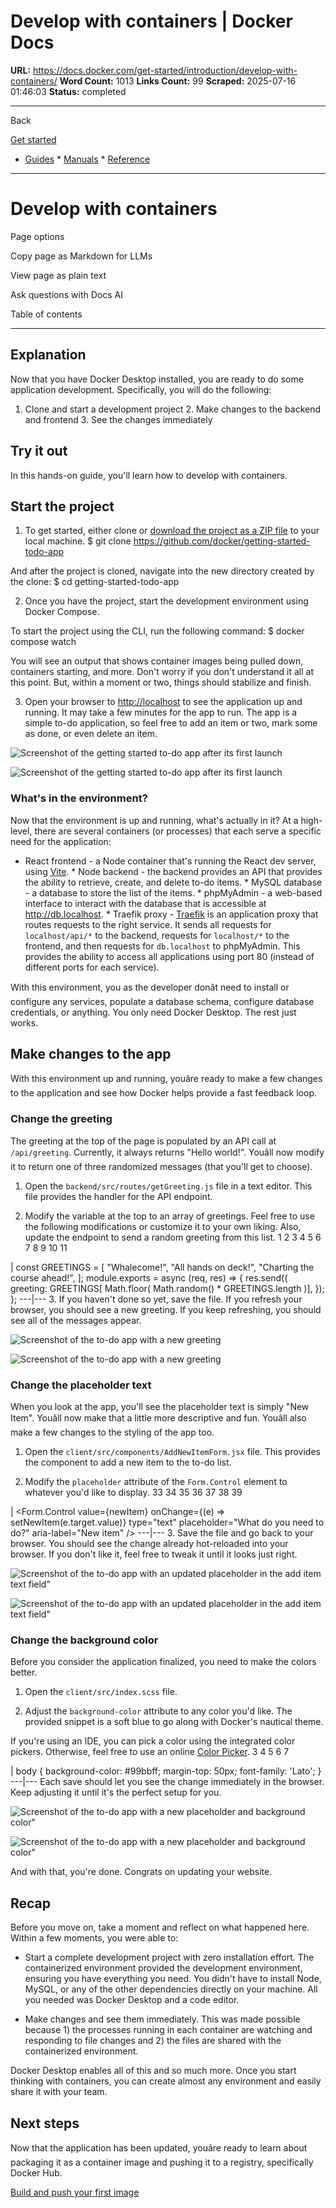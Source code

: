 # Develop with containers | Docker Docs

**URL:** https://docs.docker.com/get-started/introduction/develop-with-containers/
**Word Count:** 1013
**Links Count:** 99
**Scraped:** 2025-07-16 01:46:03
**Status:** completed

---

Back

[Get started](https://docs.docker.com/get-started/)

  * [Guides](https://docs.docker.com/guides/)   * [Manuals](https://docs.docker.com/manuals/)   * [Reference](https://docs.docker.com/reference/)

* * *

# Develop with containers

Page options

Copy page as Markdown for LLMs

View page as plain text

Ask questions with Docs AI

Table of contents

* * *

## Explanation

Now that you have Docker Desktop installed, you are ready to do some application development. Specifically, you will do the following:

  1. Clone and start a development project   2. Make changes to the backend and frontend   3. See the changes immediately

## Try it out

In this hands-on guide, you'll learn how to develop with containers.

## Start the project

  1. To get started, either clone or [download the project as a ZIP file](https://github.com/docker/getting-started-todo-app/archive/refs/heads/main.zip) to your local machine.                    $ git clone https://github.com/docker/getting-started-todo-app          

And after the project is cloned, navigate into the new directory created by the clone:                    $ cd getting-started-todo-app          

  2. Once you have the project, start the development environment using Docker Compose.

To start the project using the CLI, run the following command:                    $ docker compose watch          

You will see an output that shows container images being pulled down, containers starting, and more. Don't worry if you don't understand it all at this point. But, within a moment or two, things should stabilize and finish.

  3. Open your browser to <http://localhost> to see the application up and running. It may take a few minutes for the app to run. The app is a simple to-do application, so feel free to add an item or two, mark some as done, or even delete an item.

![Screenshot of the getting started to-do app after its first launch](https://docs.docker.com/get-started/introduction/images/develop-getting-started-app-first-launch.webp)

![Screenshot of the getting started to-do app after its first launch](https://docs.docker.com/get-started/introduction/images/develop-getting-started-app-first-launch.webp)

### What's in the environment?

Now that the environment is up and running, what's actually in it? At a high-level, there are several containers \(or processes\) that each serve a specific need for the application:

  * React frontend - a Node container that's running the React dev server, using [Vite](https://vitejs.dev/).   * Node backend - the backend provides an API that provides the ability to retrieve, create, and delete to-do items.   * MySQL database - a database to store the list of the items.   * phpMyAdmin - a web-based interface to interact with the database that is accessible at <http://db.localhost>.   * Traefik proxy - [Traefik](https://traefik.io/traefik/) is an application proxy that routes requests to the right service. It sends all requests for `localhost/api/*` to the backend, requests for `localhost/*` to the frontend, and then requests for `db.localhost` to phpMyAdmin. This provides the ability to access all applications using port 80 \(instead of different ports for each service\).

With this environment, you as the developer donât need to install or configure any services, populate a database schema, configure database credentials, or anything. You only need Docker Desktop. The rest just works.

## Make changes to the app

With this environment up and running, youâre ready to make a few changes to the application and see how Docker helps provide a fast feedback loop.

### Change the greeting

The greeting at the top of the page is populated by an API call at `/api/greeting`. Currently, it always returns "Hello world\!". Youâll now modify it to return one of three randomized messages \(that you'll get to choose\).

  1. Open the `backend/src/routes/getGreeting.js` file in a text editor. This file provides the handler for the API endpoint.

  2. Modify the variable at the top to an array of greetings. Feel free to use the following modifications or customize it to your own liking. Also, update the endpoint to send a random greeting from this list.                    1           2           3           4           5           6           7           8           9          10          11          

|                     const GREETINGS = [              "Whalecome!",              "All hands on deck!",              "Charting the course ahead!",          ];                    module.exports = async (req, res) => {              res.send({                  greeting: GREETINGS[ Math.floor( Math.random() * GREETINGS.length )],              });          };      ---|---        3. If you haven't done so yet, save the file. If you refresh your browser, you should see a new greeting. If you keep refreshing, you should see all of the messages appear.

![Screenshot of the to-do app with a new greeting](https://docs.docker.com/get-started/introduction/images/develop-app-with-greetings.webp)

![Screenshot of the to-do app with a new greeting](https://docs.docker.com/get-started/introduction/images/develop-app-with-greetings.webp)

### Change the placeholder text

When you look at the app, you'll see the placeholder text is simply "New Item". Youâll now make that a little more descriptive and fun. Youâll also make a few changes to the styling of the app too.

  1. Open the `client/src/components/AddNewItemForm.jsx` file. This provides the component to add a new item to the to-do list.

  2. Modify the `placeholder` attribute of the `Form.Control` element to whatever you'd like to display.                    33          34          35          36          37          38          39          

|                     <Form.Control              value={newItem}              onChange={(e) => setNewItem(e.target.value)}              type="text"              placeholder="What do you need to do?"              aria-label="New item"          />      ---|---        3. Save the file and go back to your browser. You should see the change already hot-reloaded into your browser. If you don't like it, feel free to tweak it until it looks just right.

![Screenshot of the to-do app with an updated placeholder in the add item text field"](https://docs.docker.com/get-started/introduction/images/develop-app-with-updated-placeholder.webp)

![Screenshot of the to-do app with an updated placeholder in the add item text field"](https://docs.docker.com/get-started/introduction/images/develop-app-with-updated-placeholder.webp)

### Change the background color

Before you consider the application finalized, you need to make the colors better.

  1. Open the `client/src/index.scss` file.

  2. Adjust the `background-color` attribute to any color you'd like. The provided snippet is a soft blue to go along with Docker's nautical theme.

If you're using an IDE, you can pick a color using the integrated color pickers. Otherwise, feel free to use an online [Color Picker](https://www.w3schools.com/colors/colors_picker.asp).                    3          4          5          6          7          

|                     body {              background-color: #99bbff;              margin-top: 50px;              font-family: 'Lato';          }      ---|---      Each save should let you see the change immediately in the browser. Keep adjusting it until it's the perfect setup for you.

![Screenshot of the to-do app with a new placeholder and background color"](https://docs.docker.com/get-started/introduction/images/develop-app-with-updated-client.webp)

![Screenshot of the to-do app with a new placeholder and background color"](https://docs.docker.com/get-started/introduction/images/develop-app-with-updated-client.webp)

And with that, you're done. Congrats on updating your website.

## Recap

Before you move on, take a moment and reflect on what happened here. Within a few moments, you were able to:

  * Start a complete development project with zero installation effort. The containerized environment provided the development environment, ensuring you have everything you need. You didn't have to install Node, MySQL, or any of the other dependencies directly on your machine. All you needed was Docker Desktop and a code editor.

  * Make changes and see them immediately. This was made possible because 1\) the processes running in each container are watching and responding to file changes and 2\) the files are shared with the containerized environment.

Docker Desktop enables all of this and so much more. Once you start thinking with containers, you can create almost any environment and easily share it with your team.

## Next steps

Now that the application has been updated, youâre ready to learn about packaging it as a container image and pushing it to a registry, specifically Docker Hub.

[Build and push your first image](https://docs.docker.com/get-started/introduction/build-and-push-first-image/)